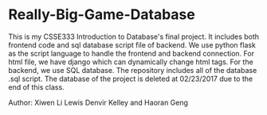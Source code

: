 # Really-Big-Game-Database
This is my CSSE333 Introduction to Database's final project. It includes both frontend code and sql database script file of backend. 
We use python flask as the script language to handle the frontend and backend connection. 
For html file, we have django which can dynamically change html tags. 
For the backend, we use SQL database. The repository includes all of the database .sql script. The database of the project
is deleted at 02/23/2017 due to the end of this class.

Author: Xiwen Li Lewis Denvir Kelley and Haoran Geng